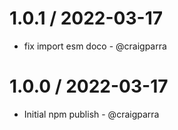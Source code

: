 1.0.1 / 2022-03-17
==================

* fix import esm doco - @craigparra
  
1.0.0 / 2022-03-17
==================

* Initial npm publish - @craigparra
